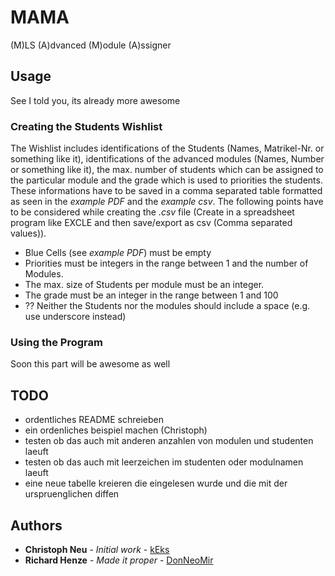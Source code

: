 

# MAMA
(M)LS (A)dvanced (M)odule (A)ssigner

## Usage
See I told you, its already more awesome
### Creating the Students Wishlist
The Wishlist includes identifications of the Students (Names, Matrikel-Nr. or something like it), identifications of the advanced modules (Names, Number or something like it), the max. number of students which can be assigned to the particular module and the grade which is used to priorities the students. These informations have to be saved in a comma separated table formatted as seen in the *example PDF* and the *example csv*. The following points have to be considered while creating the *.csv* file (Create in a spreadsheet program like EXCLE and then save/export as csv (Comma separated values)).
* Blue Cells (see *example PDF*) must be empty
* Priorities must be integers in the range between 1 and the number of Modules.
* The max. size of Students per module must be an integer.
* The grade must be an integer in the range between 1 and 100
* ?? Neither the Students nor the modules should include a space (e.g. use underscore instead)

### Using the Program
Soon this part will be awesome as well

## TODO
* ordentliches README schreieben
* ein ordenliches beispiel machen (Christoph)
* testen ob das auch mit anderen anzahlen von modulen und studenten laeuft
* testen ob das auch mit leerzeichen im studenten oder modulnamen laeuft
* eine neue tabelle kreieren die eingelesen wurde und die mit der urspruenglichen diffen

## Authors

* **Christoph Neu** - *Initial work* - [kEks](https://github.com/keksundso)
* **Richard Henze** - *Made it proper* - [DonNeoMir](https://github.com/DonNeoMir)

